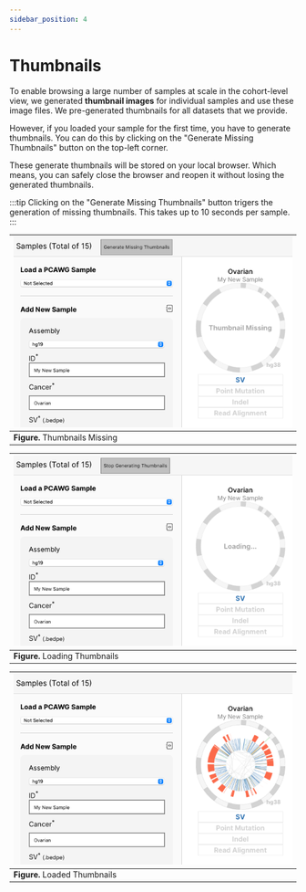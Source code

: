 ```yaml
---
sidebar_position: 4
---
```


# Thumbnails

To enable browsing a large number of samples at scale in the cohort-level view, we generated **thumbnail images** for individual samples and use these image files. We pre-generated thumbnails for all datasets that we provide.

However, if you loaded your sample for the first time, you have to generate thumbnails. You can do this by clicking on the "Generate Missing Thumbnails" button on the top-left corner. 

These generate thumbnails will be stored on your local browser. Which means, you can safely close the browser and reopen it without losing the generated thumbnails.

:::tip
Clicking on the "Generate Missing Thumbnails" button trigers the generation of missing thumbnails. This takes up to 10 seconds per sample.
:::

|![server](../assets/empty-thumbnail.png)|
|---|
|**Figure.** Thumbnails Missing|

|![server](../assets/loading-thumbnail.png)|
|---|
|**Figure.** Loading Thumbnails|

|![server](../assets/loaded-thumbnail.png)|
|---|
|**Figure.** Loaded Thumbnails|